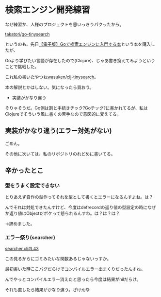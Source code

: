 # 検索エンジン開発練習

なぜ練習か、人様のプロジェクトを思いっきりパクったから。

[takatori/go-tinysearch](https://github.com/takatori/go-tinysearch)

というのも、先日[【電子版】Goで検索エンジンに入門する本](https://booth.pm/ja/items/1576277)という本を購入したが、

Goより学びたい言語が存在したので(Clojure)、じゃあ書き換えてみようということで挑戦した。

これ私の書いたやつね[wasuken/clj-tinysearch](https://github.com/wasuken/clj-tinysearch)。

本の解説とかはしない。気になったら買おう。

* 実装がかなり違う

そりゃそうだ。Go側は割と手続きチック?Goチック?に書かれてるが、私はClojureでそういう風に書くの苦手なので意図的に変えてる。

## 実装がかなり違う(エラー対処がない)

ごめん。

その他に次いては、私のリポジトリのれどめに書いてる。

## 辛かったとこ

### 型をうまく設定できない

とりあえず自作の型作ってそれを型として書くとエラーになるんすよね。は？

んでそれは対処できたんすけど、今度はdefrecordの返り値の型設定の時になぜか返り値はObjectだボケって怒られるんすわ。は？は？は？

->諦めました。

### エラー祭り(searcher)

[searcher.clj#L43](https://github.com/wasuken/clj-tinysearch/blob/master/src/clj_tinysearch/searcher.clj#L43)

この見るからにゴミみたいな関数あるじゃないっすか。

最初書いた時ここバグだらけでコンパイルエラー出まくりだったんすね。

んでやっとコンパイルエラー消えたと思ったら今度は結果がnilだらけ。

それも直したら結果がかなり違う。~~ざけんな~~
